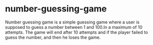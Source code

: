 # number-guessing-game
Number guessing game is a simple guessing game where a user is supposed to guess a number between 1 and 100.In a maximum of 10 attempts. The game will end after 10 attempts and if the player failed to guess the number, and then he loses the game.
